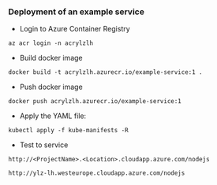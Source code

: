 ### Deployment of an example service

* Login to Azure Container Registry
```
az acr login -n acrylzlh

```

* Build docker image

```
docker build -t acrylzlh.azurecr.io/example-service:1 .

```
* Push docker image

```
docker push acrylzlh.azurecr.io/example-service:1
```

* Apply the YAML file:

```
kubectl apply -f kube-manifests -R
```

* Test to service

```
http://<ProjectName>.<Location>.cloudapp.azure.com/nodejs

http://ylz-lh.westeurope.cloudapp.azure.com/nodejs

```
